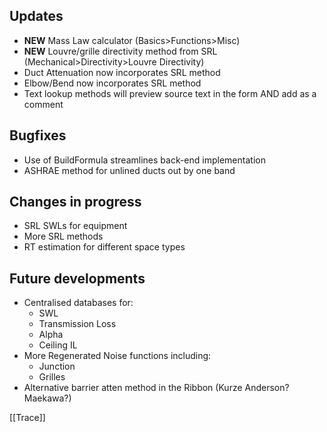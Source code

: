 ## Updates
- **NEW** Mass Law calculator (Basics>Functions>Misc)
- **NEW** Louvre/grille directivity method from SRL (Mechanical>Directivity>Louvre Directivity)
- Duct Attenuation now incorporates SRL method
- Elbow/Bend now incorporates SRL method
- Text lookup methods will preview source text in the form AND add as a comment

## Bugfixes
- Use of BuildFormula streamlines back-end implementation
- ASHRAE method for unlined ducts out by one band

## Changes in progress
- SRL SWLs for equipment
- More SRL methods
- RT estimation for different space types

## Future developments
-   Centralised databases for:
    -   SWL
    -   Transmission Loss
    -   Alpha
    -   Ceiling IL
-   More Regenerated Noise functions including:
    -   Junction
    -   Grilles
- Alternative barrier atten method in the Ribbon (Kurze Anderson? Maekawa?)

[[Trace]]